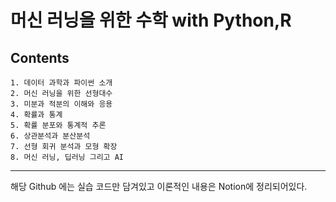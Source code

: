 # 머신 러닝을 위한 수학 with Python,R

## Contents

    1. 데이터 과학과 파이썬 소개
    2. 머신 러닝을 위한 선형대수
    3. 미분과 적분의 이해와 응용
    4. 확률과 통계
    5. 확률 분포와 통계적 추론
    6. 상관분석과 분산분석
    7. 선형 회귀 분석과 모형 확장
    8. 머신 러닝, 딥러닝 그리고 AI
  
---
해당 Github 에는 실습 코드만 담겨있고 이론적인 내용은 Notion에 정리되어있다.
